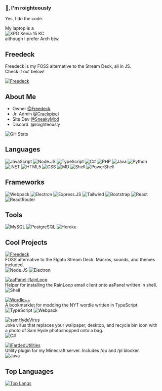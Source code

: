 
### :wave:, I'm roighteously
Yes, I do the code.  

My laptop is a  
![XPG Xenia 15 KC](https://img.shields.io/badge/Windows-XPG_Xenia_15_KC-0078D6?style=for-the-badge&logo=windows&logoColor=white)  
although I prefer Arch btw.

## Freedeck
Freedeck is my FOSS alternative to the Stream Deck, all in JS.  
Check it out below!  

[![Freedeck](https://github-readme-stats.vercel.app/api/pin/?username=freedeck&repo=freedeck)](https://github.com/Freedeck/Freedeck)

## About Me
- Owner [@Freedeck](https://github.com/Freedeck)
- Jr. Admin [@Crackpixel](https://github.com/crackpixel)
- Site Dev [@SneakyMod](https://github.com/sneakymod)
- Discord: @roighteously

![GH Stats](https://github-readme-stats.vercel.app/api?username=roighteously)


## Languages
![JavaScript](https://img.shields.io/badge/JavaScript-F7DF1E?style=for-the-badge&logo=javascript&logoColor=black) ![Node.JS](https://img.shields.io/badge/Node.js-43853D?style=for-the-badge&logo=node.js&logoColor=white) ![TypeScript](https://img.shields.io/badge/TypeScript-007ACC?style=for-the-badge&logo=typescript&logoColor=white) ![C#](https://img.shields.io/badge/C%23-239120?style=for-the-badge&logo=c-sharp&logoColor=white) ![PHP](https://img.shields.io/badge/PHP-777BB4?style=for-the-badge&logo=php&logoColor=white) ![Java](https://img.shields.io/badge/Java-ED8B00?style=for-the-badge&logo=openjdk&logoColor=white) ![Python](https://img.shields.io/badge/Python-3776AB?style=for-the-badge&logo=python&logoColor=white) ![.NET](https://img.shields.io/badge/.NET-5C2D91?style=for-the-badge&logo=.net&logoColor=white) ![HTML5](https://img.shields.io/badge/HTML5-E34F26?style=for-the-badge&logo=html5&logoColor=white) ![CSS](https://img.shields.io/badge/CSS3-1572B6?style=for-the-badge&logo=css3&logoColor=white) ![MD](https://img.shields.io/badge/Markdown-000000?style=for-the-badge&logo=markdown&logoColor=white) ![Shell](https://img.shields.io/badge/Shell_Script-121011?style=for-the-badge&logo=gnu-bash&logoColor=white) ![PowerShell](https://img.shields.io/badge/Powershell-2CA5E0?style=for-the-badge&logo=powershell&logoColor=white)  

## Frameworks
![Webpack](https://img.shields.io/badge/Webpack-2b3a42?style=for-the-badge&logo=webpack) ![Electron](https://img.shields.io/badge/Electron-1b1c26?style=for-the-badge&logo=electron) ![Express.JS](https://img.shields.io/badge/Express.js-404D59?style=for-the-badge) ![Tailwind](https://img.shields.io/badge/Tailwind_CSS-38B2AC?style=for-the-badge&logo=tailwind-css&logoColor=white) ![Bootstrap](https://img.shields.io/badge/Bootstrap-563D7C?style=for-the-badge&logo=bootstrap&logoColor=white) ![React](https://img.shields.io/badge/React-20232A?style=for-the-badge&logo=react&logoColor=61DAFB) ![ReactRouter](https://img.shields.io/badge/React_Router-CA4245?style=for-the-badge&logo=react-router&logoColor=white)  

## Tools
![MySQL](https://img.shields.io/badge/MySQL-00000F?style=for-the-badge&logo=mysql&logoColor=white) ![PostgreSQL](https://img.shields.io/badge/PostgreSQL-316192?style=for-the-badge&logo=postgresql&logoColor=white) ![Heroku](https://img.shields.io/badge/Netlify-00C7B7?style=for-the-badge&logo=netlify&logoColor=white)  

## Cool Projects
[![Freedeck](https://github-readme-stats.vercel.app/api/pin/?username=freedeck&repo=freedeck)](https://github.com/Freedeck/Freedeck)  
FOSS alternative to the Elgato Stream Deck. Macros, sounds, and themes included.  
![Node.JS](https://img.shields.io/badge/Node.js-43853D?style=for-the-badge&logo=node.js&logoColor=white) ![Electron](https://img.shields.io/badge/Electron-1b1c26?style=for-the-badge&logo=electron)

[![aaPanel-RainLoop](https://github-readme-stats.vercel.app/api/pin/?username=roighteously&repo=aaPanel-RainLoop)](https://github.com/roighteously/aaPanel-RainLoop)  
Helper for installing the RainLoop email client onto aaPanel written in shell.  
![Shell](https://img.shields.io/badge/Shell_Script-121011?style=for-the-badge&logo=gnu-bash&logoColor=white)  

[![Wordle++](https://github-readme-stats.vercel.app/api/pin/?username=roighteously&repo=wordle-plus-plus)](https://github.com/roighteously/wordle-plus-plus)  
A bookmarklet for modding the NYT wordle written in TypeScript.  
![TypeScript](https://img.shields.io/badge/TypeScript-007ACC?style=for-the-badge&logo=typescript&logoColor=white) ![Webpack](https://img.shields.io/badge/Webpack-2b3a42?style=for-the-badge&logo=webpack)

[![samHydeVirus](https://github-readme-stats.vercel.app/api/pin/?username=roighteously&repo=samHydeVirus)](https://github.com/roighteously/samHydeVirus)   
Joke virus that replaces your wallpaper, desktop, and recycle bin icon with a photo of Sam Hyde photoshopped onto a bag.  
![C#](https://img.shields.io/badge/C%23-239120?style=for-the-badge&logo=c-sharp&logoColor=white)

[![iFardedUtilities](https://github-readme-stats.vercel.app/api/pin/?username=roighteously&repo=iFardedUtilities)](https://github.com/roighteously/iFardedUtilities)  
Utility plugin for my Minecraft server. Includes /op and /pl blocker.  
![Java](https://img.shields.io/badge/Java-ED8B00?style=for-the-badge&logo=openjdk&logoColor=white)

## Top Languages
[![Top Langs](https://github-readme-stats.vercel.app/api/top-langs/?username=roighteously)](https://github.com/anuraghazra/github-readme-stats)
